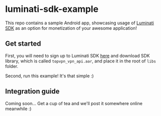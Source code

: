 # luminati-sdk-example

This repo contains a sample Android app, showcasing usage of [Luminati SDK](http://luminati.io/sdk?affiliate=ref_sdk_antonp&cam=L_lior) as an option for monetization of your awesome application!

## Get started

First, you will need to sign up to Luminati SDK [here](http://luminati.io/sdk?affiliate=ref_sdk_antonp&cam=L_lior) and download SDK library, which is called `topvpn_vpn_api.aar`, and place it in the root of `libs` folder.

Second, run this example! It's that simple :)

## Integration guide

Coming soon... Get a cup of tea and we'll post it somewhere online meanwhile :)
